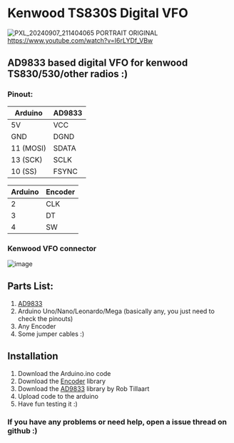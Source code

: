 # Kenwood TS830S Digital VFO

![PXL_20240907_211404065 PORTRAIT ORIGINAL](https://github.com/user-attachments/assets/91802eb5-43af-45fe-80af-069eaa523328)
https://www.youtube.com/watch?v=I6rLYDf_VBw

## AD9833 based digital VFO for kenwood TS830/530/other radios :)

### Pinout:

| Arduino   | AD9833 |    
|-----------|--------|
| 5V        | VCC    |
| GND       | DGND   |
| 11 (MOSI) | SDATA  |
| 13 (SCK)  | SCLK   |
| 10 (SS)   | FSYNC  |

| Arduino | Encoder |
|---------|---------|
|   2     |   CLK   |
|   3     |   DT    |
|   4     |   SW    |


### Kenwood VFO connector
![image](https://github.com/user-attachments/assets/731ca900-91f8-4690-ba3e-0c194500833d)


## Parts List:
1. [AD9833](https://www.analog.com/media/en/technical-documentation/data-sheets/ad9833.pdf)
2. Arduino Uno/Nano/Leonardo/Mega (basically any, you just need to check the pinouts)
3. Any Encoder
4. Some jumper cables :)

## Installation

1. Download the Arduino.ino code
2. Download the [Encoder](https://www.arduino.cc/reference/en/libraries/encoder/) library
3. Download the [AD9833](https://github.com/RobTillaart/AD9833) library by Rob Tillaart
4. Upload code to the arduino
5. Have fun testing it :)

### If you have any problems or need help, open a issue thread on github :)
